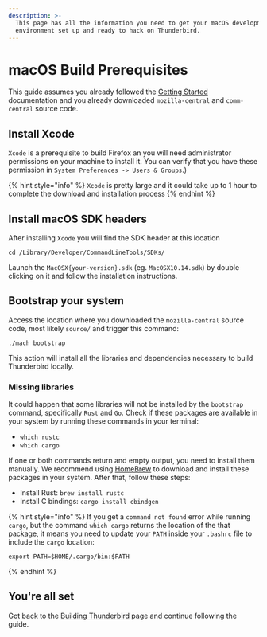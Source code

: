 ```yaml
---
description: >-
  This page has all the information you need to get your macOS development
  environment set up and ready to hack on Thunderbird.
---
```


# macOS Build Prerequisites

This guide assumes you already followed the [Getting Started](../getting-started.md) documentation and you already downloaded `mozilla-central` and `comm-central` source code.

## Install Xcode

`Xcode` is a prerequisite to build Firefox an you will need administrator permissions on your machine to install it. You can verify that you have these permission in `System Preferences -> Users & Groups`.\)

{% hint style="info" %}
`Xcode` is pretty large and it could take up to 1 hour to complete the download and installation process
{% endhint %}

## Install macOS SDK headers

After installing `Xcode` you will find the SDK header at this location

```text
cd /Library/Developer/CommandLineTools/SDKs/
```

Launch the `MacOSX{your-version}.sdk` \(eg. `MacOSX10.14.sdk`\) by double clicking on it and follow the installation instructions.

## Bootstrap your system

Access the location where you downloaded the `mozilla-central` source code, most likely `source/` and trigger this command:

```text
./mach bootstrap
```

This action will install all the libraries and dependencies necessary to build Thunderbird locally.

### Missing libraries

It could happen that some libraries will not be installed by the `bootstrap` command, specifically `Rust` and `Go`. Check if these packages are available in your system by running these commands in your terminal:

* `which rustc`
* `which cargo`

If one or both commands return and empty output, you need to install them manually. We recommend using [HomeBrew](https://brew.sh/) to download and install these packages in your system. After that, follow these steps:

* Install Rust: `brew install rustc`
* Install C bindings: `cargo install cbindgen`

{% hint style="info" %}
If you get a `command not found` error while running `cargo`, but the command `which cargo` returns the location of the that package, it means you need to update your `PATH` inside your `.bashrc` file to include the `cargo` location:

```text
export PATH=$HOME/.cargo/bin:$PATH
```
{% endhint %}

## You're all set

Got back to the [Building Thunderbird](./#build-configuration) page and continue following the guide.


